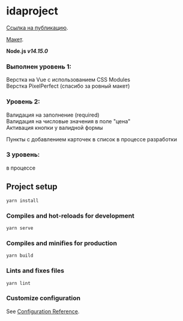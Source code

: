# idaproject

[Ссылка на публикацию](https://senior-pomidor.github.io/idaproject/).    

[Макет](https://www.figma.com/file/kIuVw6nSk218pi9iE98iq5/Junior-frontend-developer-test).    

**Node.js ***v14.15.0*****

### Выполнен уровень 1:    
Верстка на Vue с использованием CSS Modules    
Верстка PixelPerfect (спасибо за ровный макет)    

### Уровень 2:    
Валидация на заполнение (required)    
Валидация на числовые значения в поле "цена"    
Активация кнопки у валидной формы    

Пункты с добавлением карточек в список в процессе разработки   

### 3 уровень:   
в процессе   

## Project setup
```
yarn install
```

### Compiles and hot-reloads for development
```
yarn serve
```

### Compiles and minifies for production
```
yarn build
```

### Lints and fixes files
```
yarn lint
```

### Customize configuration
See [Configuration Reference](https://cli.vuejs.org/config/).
